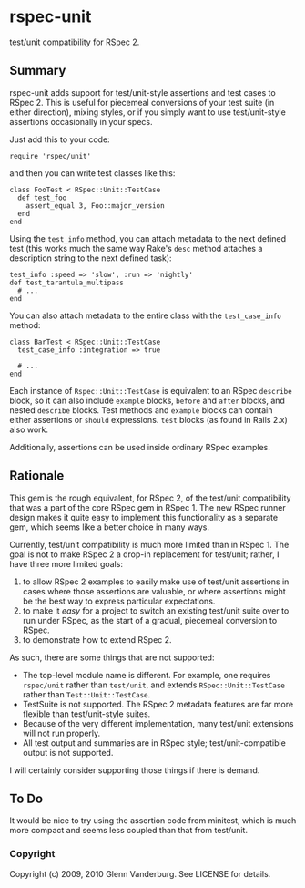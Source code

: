 # rspec-unit

test/unit compatibility for RSpec 2.

## Summary

rspec-unit adds support for test/unit-style assertions and test
cases to RSpec 2.  This is useful for piecemeal conversions of your
test suite (in either direction), mixing styles, or if you simply
want to use test/unit-style assertions occasionally in your specs.

Just add this to your code:

    require 'rspec/unit'

and then you can write test classes like this:

    class FooTest < RSpec::Unit::TestCase
      def test_foo
        assert_equal 3, Foo::major_version
      end
    end

Using the `test_info` method, you can attach metadata to the next
defined test (this works much the same way Rake's `desc` method
attaches a description string to the next defined task):

    test_info :speed => 'slow', :run => 'nightly'
    def test_tarantula_multipass
      # ...
    end
    
You can also attach metadata to the entire class with the
`test_case_info` method:

    class BarTest < RSpec::Unit::TestCase
      test_case_info :integration => true
      
      # ...
    end

Each instance of `Rspec::Unit::TestCase` is equivalent to an
RSpec `describe` block, so it can also include `example` blocks,
`before` and `after` blocks, and nested `describe` blocks.  Test
methods and `example` blocks can contain either assertions or `should`
expressions.  `test` blocks (as found in Rails 2.x) also work.

Additionally, assertions can be used inside ordinary RSpec
examples.

## Rationale

This gem is the rough equivalent, for RSpec 2, of the test/unit
compatibility that was a part of the core RSpec gem in RSpec 1.
The new RSpec runner design makes it quite easy to implement this
functionality as a separate gem, which seems like a better choice
in many ways.

Currently, test/unit compatibility is much more limited than in 
RSpec 1.  The goal is not to make RSpec 2 a drop-in replacement for
test/unit; rather, I have three more limited goals:

1. to allow RSpec 2 examples to easily make use of test/unit assertions
   in cases where those assertions are valuable, or where assertions
   might be the best way to express particular expectations.
2. to make it *easy* for a project to switch an existing test/unit
   suite over to run under RSpec, as the start of a gradual, piecemeal
   conversion to RSpec.
3. to demonstrate how to extend RSpec 2.
   
As such, there are some things that are not supported:

* The top-level module name is different.  For example, one requires 
  `rspec/unit` rather than `test/unit`, and extends `RSpec::Unit::TestCase` 
  rather than `Test::Unit::TestCase`.
* TestSuite is not supported.  The RSpec 2 metadata features are 
  far more flexible than test/unit-style suites.
* Because of the very different implementation, many test/unit extensions
  will not run properly.
* All test output and summaries are in RSpec style; test/unit-compatible
  output is not supported.
  
I will certainly consider supporting those things if there is demand.
      
## To Do

It would be nice to try using the assertion code from minitest,
which is much more compact and seems less coupled than that from
test/unit.

### Copyright

Copyright (c) 2009, 2010 Glenn Vanderburg. See LICENSE for details.

